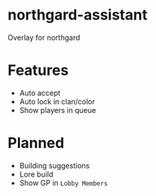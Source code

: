 # northgard-assistant
Overlay for northgard

# Features
- Auto accept
- Auto lock in clan/color
- Show players in queue

# Planned
- Building suggestions
- Lore build
- Show GP in `Lobby Members`